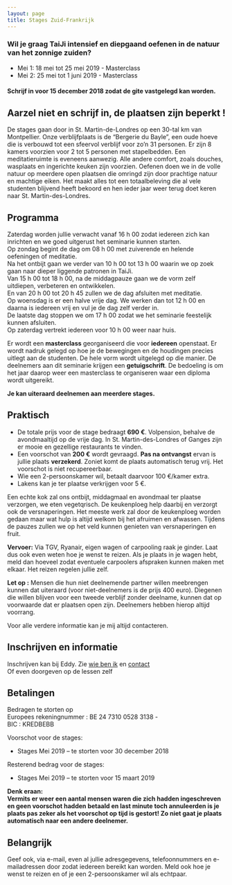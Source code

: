 ```yaml
--- 
layout: page
title: Stages Zuid-Frankrijk
---
```

### Wil je graag TaiJi intensief en diepgaand oefenen in de natuur van het zonnige zuiden?


*  Mei 1: 18 mei tot 25 mei 2019 - Masterclass 
*  Mei 2: 25 mei tot 1 juni 2019 - Masterclass

#### Schrijf in **voor 15 december 2018** zodat de gite vastgelegd kan worden.
   
	
## Aarzel niet en schrijf in, de plaatsen zijn beperkt !

De stages gaan door in St. Martin-de-Londres op een 30-tal km van Montpellier. Onze verblijfplaats is de &ldquo;Bergerie du Bayle&rdquo;, een oude hoeve die is verbouwd tot een sfeervol verblijf voor zo&rsquo;n 31 personen. Er zijn 8 kamers voorzien voor 2 tot 5 personen met stapelbedden. Een meditatieruimte is eveneens aanwezig. Alle andere comfort, zoals douches, wasplaats en ingerichte keuken zijn voorzien. Oefenen doen we in de volle natuur op meerdere open plaatsen die omringd zijn door prachtige natuur en machtige eiken. Het maakt alles tot een totaalbeleving die al vele studenten blijvend heeft bekoord en hen ieder jaar weer terug doet keren naar St. Martin-des-Londres.
## Programma

Zaterdag worden jullie verwacht vanaf 16 h 00 zodat iedereen zich kan inrichten en we goed uitgerust het seminarie kunnen starten.  
Op zondag begint de dag om 08 h 00 met zuiverende en helende oefeningen of meditatie.  
Na het ontbijt gaan we verder van 10 h 00 tot 13 h 00 waarin we op zoek gaan naar dieper liggende patronen in TaiJi.  
Van 15 h 00 tot 18 h 00, na de middagpauze gaan we de vorm zelf uitdiepen, verbeteren en ontwikkelen.  
En van 20 h 00 tot 20 h 45 zullen we de dag afsluiten met meditatie.  
Op woensdag is er een halve vrije dag. We werken dan tot 12 h 00 en daarna is iedereen vrij en vul je de dag zelf verder in.  
De laatste dag stoppen we om 17 h 00 zodat we het seminarie feestelijk kunnen afsluiten.  
Op zaterdag vertrekt iedereen voor 10 h 00 weer naar huis.

Er wordt een **masterclass** georganiseerd die voor **iedereen** openstaat. 
Er wordt nadruk gelegd op hoe je de bewegingen en de houdingen precies uitlegt aan de studenten. De hele vorm wordt uitgelegd op die manier. De deelnemers aan dit seminarie krijgen een **getuigschrift**. De bedoeling is om het jaar daarop weer een masterclass te organiseren waar een diploma wordt uitgereikt.

**Je kan uiteraard deelnemen aan meerdere stages.**
## Praktisch

* De totale prijs voor de stage bedraagt **690 &euro;**. Volpension, behalve de avondmaaltijd op de vrije dag. In St. Martin-des-Londres of Ganges zijn er mooie en gezellige restaurants te vinden.
* Een voorschot van **200 &euro;** wordt gevraagd. **Pas na ontvangst** ervan is jullie plaats **verzekerd**. Zoniet komt de plaats automatisch terug vrij. Het voorschot is niet recupereerbaar.
* Wie een 2-persoonskamer wil, betaalt daarvoor 100 &euro;/kamer extra.
* Lakens kan je ter plaatse verkrijgen voor 5 &euro;.


Een echte kok zal ons ontbijt, middagmaal en avondmaal ter plaatse verzorgen, we eten vegetqrisch. De keukenploeg help daarbij en verzorgt ook de versnaperingen.  Het meeste werk zal door de keukenploeg worden gedaan maar wat hulp is altijd welkom bij het afruimen en afwassen. Tijdens de pauzes zullen we op het veld kunnen genieten van versnaperingen en fruit.

**Vervoer:** Via TGV, Ryanair, eigen wagen of carpooling raak je ginder. Laat dus ook even weten hoe je wenst te reizen. Als je plaats in je wagen hebt, meld dan hoeveel zodat eventuele carpoolers afspraken kunnen maken met elkaar. Het reizen regelen jullie zelf.

**Let op :**
Mensen die hun niet deelnemende partner willen meebrengen kunnen dat uiteraard (voor niet-deelnemers is de prijs 400 euro). Diegenen die willen blijven voor een tweede verblijf zonder deelname, kunnen dat op voorwaarde dat er plaatsen open zijn. Deelnemers hebben hierop altijd voorrang.

Voor alle verdere informatie kan je mij altijd contacteren.
## Inschrijven en informatie

Inschrijven kan bij Eddy. Zie [wie ben ik](../wie-ben-ik.html) en [contact](../contact.html)<br />
Of even doorgeven op de lessen zelf

## Betalingen

Bedragen te storten op   
Europees rekeningnummer : BE 24 7310 0528 3138 -   
BIC : KREDBEBB

Voorschot voor de stages:

* Stages Mei 2019 &ndash; te storten voor 30 december 2018


Resterend bedrag voor de stages:

* Stages Mei 2019 &ndash; te storten voor 15 maart 2019


**Denk eraan:  
Vermits er weer een aantal mensen waren die zich hadden ingeschreven en geen voorschot hadden betaald en last minute toch annuleerden is je plaats pas zeker als het voorschot op tijd is gestort! Zo niet gaat je plaats automatisch naar een andere deelnemer.**

## Belangrijk
Geef ook, via e-mail, even al jullie adresgegevens, telefoonnummers en e-mailadressen door zodat iedereen bereikt kan worden. Meld ook hoe je wenst te reizen en of je een 2-persoonskamer wil als echtpaar.

